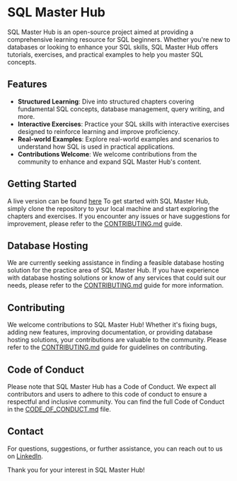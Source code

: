 # SQL Master Hub

SQL Master Hub is an open-source project aimed at providing a comprehensive learning resource for SQL beginners. Whether you're new to databases or looking to enhance your SQL skills, SQL Master Hub offers tutorials, exercises, and practical examples to help you master SQL concepts.

## Features

- **Structured Learning**: Dive into structured chapters covering fundamental SQL concepts, database management, query writing, and more.
- **Interactive Exercises**: Practice your SQL skills with interactive exercises designed to reinforce learning and improve proficiency.
- **Real-world Examples**: Explore real-world examples and scenarios to understand how SQL is used in practical applications.
- **Contributions Welcome**: We welcome contributions from the community to enhance and expand SQL Master Hub's content.

## Getting Started

A live version can be found [here](https://sql-master-hub.vercel.app/)
To get started with SQL Master Hub, simply clone the repository to your local machine and start exploring the chapters and exercises. If you encounter any issues or have suggestions for improvement, please refer to the [CONTRIBUTING.md](CONTRIBUTING.md) guide.

## Database Hosting

We are currently seeking assistance in finding a feasible database hosting solution for the practice area of SQL Master Hub. If you have experience with database hosting solutions or know of any services that could suit our needs, please refer to the [CONTRIBUTING.md](CONTRIBUTING.md) guide for more information.

## Contributing

We welcome contributions to SQL Master Hub! Whether it's fixing bugs, adding new features, improving documentation, or providing database hosting solutions, your contributions are valuable to the community. Please refer to the [CONTRIBUTING.md](CONTRIBUTING.md) guide for guidelines on contributing.

## Code of Conduct

Please note that SQL Master Hub has a Code of Conduct. We expect all contributors and users to adhere to this code of conduct to ensure a respectful and inclusive community. You can find the full Code of Conduct in the [CODE_OF_CONDUCT.md](CODE_OF_CONDUCT.md) file.

## Contact

For questions, suggestions, or further assistance, you can reach out to us on [LinkedIn](/andreiboghiu).

Thank you for your interest in SQL Master Hub!
